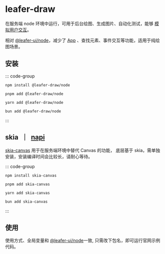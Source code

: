 # leafer-draw

在服务端 node 环境中运行，可用于后台绘图、生成图片、自动化测试，能够 [模拟用户交互](/reference/event/simulation.md)。

相对 [@leafer-ui/node](/guide/install/ui/node/start.md)，减少了 [App](/reference/display/App.md) 、查找元素、事件交互等功能，适用于纯绘图场景。

## 安装

::: code-group

```sh[npm]
npm install @leafer-draw/node
```

```sh[pnpm]
pnpm add @leafer-draw/node
```

```sh[yarn]
yarn add @leafer-draw/node
```

```sh[bun]
bun add @leafer-draw/node
```

:::

## skia &nbsp;｜&nbsp; [napi](./napi.md#skia-napi)

[skia-canvas](https://www.npmjs.com/package/skia-canvas) 用于在服务端环境中替代 Canvas 的功能， 底层基于 skia，需单独安装，安装编译时间会比较长，请耐心等待。

::: code-group

```sh[npm]
npm install skia-canvas
```

```sh[pnpm]
pnpm add skia-canvas
```

```sh[yarn]
yarn add skia-canvas
```

```sh[bun]
bun add skia-canvas
```

:::

## 使用

使用方式、全局变量和 [@leafer-ui/node](/guide/install/ui/node/start.md)一致, 只需改下包名，即可运行官网示例代码。
